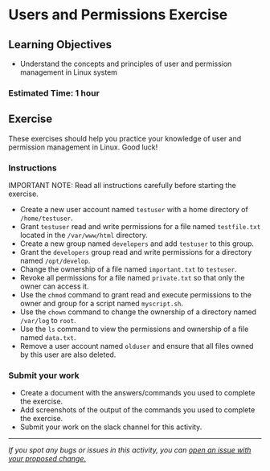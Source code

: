 # Users and Permissions Exercise

## Learning Objectives
- Understand the concepts and principles of user and permission management in Linux system

### Estimated Time: 1 hour

## Exercise
These exercises should help you practice your knowledge of user and permission management in Linux. Good luck!

### Instructions
IMPORTANT NOTE: Read all instructions carefully before starting the exercise.

- Create a new user account named `testuser` with a home directory of `/home/testuser`.
- Grant `testuser` read and write permissions for a file named `testfile.txt` located in the `/var/www/html` directory.
- Create a new group named `developers` and add `testuser` to this group.
- Grant the `developers` group read and write permissions for a directory named `/opt/develop`.
- Change the ownership of a file named `important.txt` to `testuser`.
- Revoke all permissions for a file named `private.txt` so that only the owner can access it.
- Use the `chmod` command to grant read and execute permissions to the owner and group for a script named `myscript.sh`.
- Use the `chown` command to change the ownership of a directory named `/var/log` to `root`.
- Use the `ls` command to view the permissions and ownership of a file named `data.txt`.
- Remove a user account named `olduser` and ensure that all files owned by this user are also deleted.

### Submit your work
- Create a document with the answers/commands you used to complete the exercise.
- Add screenshots of the output of the commands you used to complete the exercise.
- Submit your work on the slack channel for this activity.

------

_If you spot any bugs or issues in this activity, you can [open an issue with your proposed change.](https://github.com/cloudessencegithub/Acceler8/issues/new)_
